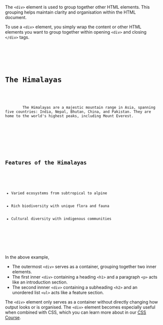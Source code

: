 The `<div>` element is used to group together other HTML elements. This grouping helps maintain clarity and organisation within the HTML document. 

To use a `<div>` element, you simply wrap the content or other HTML elements you want to group together within opening `<div>` and closing `</div>` tags.

<codeblock language="html" type="lesson">
<code>
<div>
    <div>
        <h1>The Himalayas</h1>
        <p>
        The Himalayas are a majestic mountain range in Asia, spanning five countries: India, Nepal, Bhutan, China, and Pakistan. They are home to the world's highest peaks, including Mount Everest.
        </p>
    </div>
    <div>
        <h2>Features of the Himalayas</h2>
        <ul>
            <li>Varied ecosystems from subtropical to alpine</li>
            <li>Rich biodiversity with unique flora and fauna</li>
            <li>Cultural diversity with indigenous communities</li>
        </ul>
    </div>
</div>
</code>
</codeblock>

In the above example, 
  - The outermost `<div>` serves as a container, grouping together two inner <div> elements.
  - The first inner `<div>` containing a heading `<h1>` and a paragraph `<p>` acts like an introduction section.
  - The second innner `<div>` containing a subheading `<h2>` and an unordered list `<ul>` acts like a feature section.

The `<div>` element only serves as a container without directly changing how output looks or is organised. The `<div>` element becomes especially useful when combined with CSS, which you can learn more about in our [CSS Course](https://courses.bigbinaryacademy.com/learn-css/).